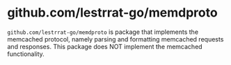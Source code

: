 # github.com/lestrrat-go/memdproto

`github.com/lestrrat-go/memdproto` is package that implements the memcached protocol, namely parsing and formatting memcached requests and responses. This package does NOT implement the memcached functionality.


